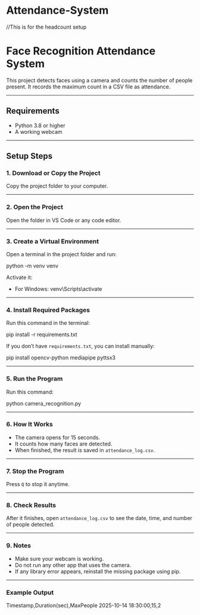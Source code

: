 # Attendance-System

//This is for the headcount setup 

# Face Recognition Attendance System

This project detects faces using a camera and counts the number of people present. It records the maximum count in a CSV file as attendance.

---

## Requirements

- Python 3.8 or higher
- A working webcam

---

## Setup Steps

### 1. Download or Copy the Project
Copy the project folder to your computer.

---

### 2. Open the Project
Open the folder in VS Code or any code editor.

---

### 3. Create a Virtual Environment
Open a terminal in the project folder and run:

python -m venv venv



Activate it:

- For Windows:
venv\Scripts\activate


---

### 4. Install Required Packages
Run this command in the terminal:

pip install -r requirements.txt


If you don’t have `requirements.txt`, you can install manually:

pip install opencv-python mediapipe pyttsx3




---

### 5. Run the Program
Run this command:

python camera_recognition.py




---

### 6. How It Works
- The camera opens for 15 seconds.
- It counts how many faces are detected.
- When finished, the result is saved in `attendance_log.csv`.

---

### 7. Stop the Program
Press `Q` to stop it anytime.

---

### 8. Check Results
After it finishes, open `attendance_log.csv` to see the date, time, and number of people detected.

---

### 9. Notes
- Make sure your webcam is working.
- Do not run any other app that uses the camera.
- If any library error appears, reinstall the missing package using pip.

---

### Example Output
Timestamp,Duration(sec),MaxPeople
2025-10-14 18:30:00,15,2
